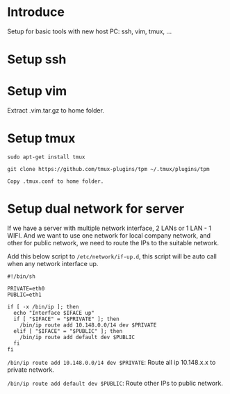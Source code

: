 # Introduce
Setup for basic tools with new host PC: ssh, vim, tmux, ...

# Setup ssh

# Setup vim
Extract .vim.tar.gz to home folder.

# Setup tmux
`sudo apt-get install tmux`

`git clone https://github.com/tmux-plugins/tpm ~/.tmux/plugins/tpm`

`Copy .tmux.conf to home folder.`

# Setup dual network for server
If we have a server with multiple network interface, 2 LANs or 1 LAN - 1 WIFI. And we want to use one network for local company network, and other for 
public network, we need to route the IPs to the suitable network.

Add this below script to `/etc/network/if-up.d`, this script will be auto call when any network interface up.

```
#!/bin/sh

PRIVATE=eth0
PUBLIC=eth1

if [ -x /bin/ip ]; then
  echo "Interface $IFACE up"
  if [ "$IFACE" = "$PRIVATE" ]; then
    /bin/ip route add 10.148.0.0/14 dev $PRIVATE
  elif [ "$IFACE" = "$PUBLIC" ]; then
    /bin/ip route add default dev $PUBLIC
  fi
fi
```

`/bin/ip route add 10.148.0.0/14 dev $PRIVATE`: Route all ip 10.148.x.x to private network.

`/bin/ip route add default dev $PUBLIC`: Route other IPs to public network.
